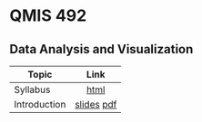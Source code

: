 # QMIS 492
## Data Analysis and Visualization



| Topic        | Link  |
| ------------- |:-------------:| 
| Syllabus      | [html](http://bit.ly/mis492_syl) | 
| Introduction     | [slides](http://qmisr.github.io/mis492/intro.slides.html) [pdf](http://qmisr.github.io/mis492/intro.pdf)  
